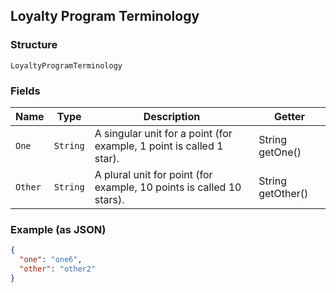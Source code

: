 ## Loyalty Program Terminology

### Structure

`LoyaltyProgramTerminology`

### Fields

| Name | Type | Description | Getter |
|  --- | --- | --- | --- |
| `One` | `String` | A singular unit for a point (for example, 1 point is called 1 star). | String getOne() |
| `Other` | `String` | A plural unit for point (for example, 10 points is called 10 stars). | String getOther() |

### Example (as JSON)

```json
{
  "one": "one6",
  "other": "other2"
}
```

